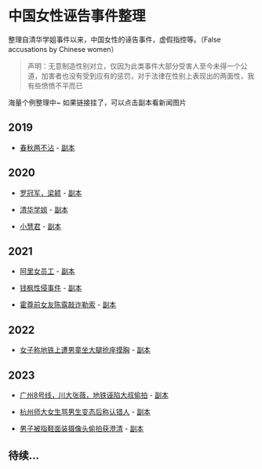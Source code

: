 # 中国女性诬告事件整理
整理自清华学姐事件以来，中国女性的诬告事件，虚假指控等。（False accusations by Chinese women）

> 声明：无意制造性别对立，仅因为此类事件大部分受害人至今未得一个公道，加害者也没有受到应有的惩罚，对于法律在性别上表现出的两面性，我有些愤愤不平而已

海量个例整理中~ 如果链接挂了，可以点击副本看新闻图片

## 2019

+ [春秋两不沾](https://www.sohu.com/a/327260018_406833) - [副本](pic/0000.png)

## 2020

+ [罗冠军，梁颖](https://baike.baidu.com/item/罗冠军/53512435) - [副本](pic/0010.png)

+ [清华学姐](https://www.sohu.com/a/652152899_121388200) - [副本](pic/0001.png)

+ [小慧君](https://baijiahao.baidu.com/s?id=1766584875318611398) - [副本](pic/0002.png)

## 2021

+ [阿里女员工](https://baike.baidu.com/item/阿里巴巴女员工被侵害事件/58214609) - [副本](pic/0003.png)

+ [钱枫性侵事件](https://baike.baidu.com/item/钱枫性侵门/58367981) - [副本](pic/0004.png)

+ [霍尊前女友陈露敲诈勒索](https://baike.baidu.com/item/霍尊事件/58268908) - [副本](pic/0005.png)

## 2022

+ [女子称地铁上遭男童坐大腿抢座摸胸](https://www.163.com/dy/article/HI4RJ6EC05531FLQ.html) - [副本](pic/0006.png)

## 2023

+ [广州8号线，川大张薇，地铁诬陷大叔偷拍](https://www.sohu.com/a/683633271_121284943) - [副本](pic/0007.png)

+ [杭州师大女生骂男生变态后称认错人](https://www.163.com/dy/article/I73OUR6905563TIB.html) - [副本](pic/0008.png)

+ [男子被指鞋面装摄像头偷拍获澄清](http://dzb.hxnews.com/news/gnxw/202306/13/2121763.shtml) - [副本](pic/0009.png)

## 待续...
